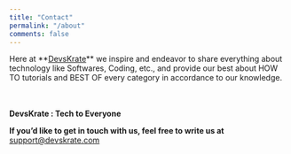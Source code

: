 ```yaml
---
title: "Contact"
permalink: "/about"
comments: false
---
```

<p class="contact-page" markdown="1">
 Here at **<a href="https://devskrate.com/">DevsKrate</a>** we inspire and endeavor to share everything about technology like Softwares, Coding, etc., and provide our best about HOW TO tutorials and BEST OF every category in accordance to our knowledge.
<br><br><br>

**DevsKrate : Tech to Everyone**

**If you’d like to get in touch with us, feel free to write us at** <bold><a href="mailto:support@devskrate.com.com">support@devskrate.com</a></bold>
<br><br><br><br><br><br>

</p>